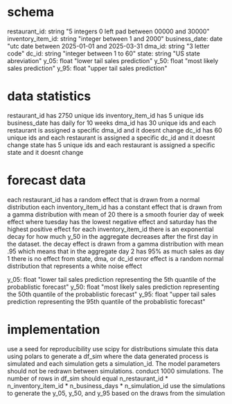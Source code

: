 # schema
restaurant_id: string "5 integers 0 left pad between 00000 and 30000"
inventory_item_id: string "integer between 1 and 2000"
business_date: date "utc date between 2025-01-01 and 2025-03-31
dma_id: string "3 letter code"
dc_id: string "integer between 1 to 60"
state: string "US state abreviation"
y_05: float "lower tail sales prediction"
y_50: float "most likely sales prediction"
y_95: float "upper tail sales prediction"

# data statistics
restaurant_id has 2750 unique ids
inventory_item_id has 5 unique ids
business_date has daily for 10 weeks
dma_id has 30 unique ids and each restaurant is assigned a specific dma_id and it doesnt change
dc_id has 60 unique ids and each restaurant is assigned a specific dc_id and it doesnt change
state has 5 unique ids and each restaurant is assigned a specific state and it doesnt change

# forecast data
each restaurant_id has a random effect that is drawn from a normal distribution
each inventory_item_id has a constant effect that is drawn from a gamma distribution with mean of 20
there is a smooth fourier day of week effect where tuesday has the lowest negative effect and saturday has the highest positive effect
for each inventory_item_id there is an exponential decay for how much y_50 in the aggregate decreases after the first day in the dataset. the decay effect is drawn from a gamma distribution with mean .95 which means that in the aggregate day 2 has 95% as much sales as day 1
there is no effect from state, dma, or dc_id
error effect is a random normal distribution that represents a white noise effect

y_05: float "lower tail sales prediction representing the 5th quantile of the probablistic forecast"
y_50: float "most likely sales prediction representing the 50th quantile of the probablistic forecast"
y_95: float "upper tail sales prediction representing the 95th quantile of the probablistic forecast"

# implementation
use a seed for reproducibility
use scipy for distributions
simulate this data using polars to generate a df_sim where the data generated process is simulated and each simulation gets a simulation_id. The model parameters should not be redrawn between simulations. conduct 1000 simulations.
The number of rows in df_sim should equal n_restaurant_id * n_inventory_item_id * n_business_days * n_simulation_id
use the simulations to generate the y_05, y_50, and y_95 based on the draws from the simulation
